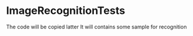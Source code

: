 # ImageRecognitionTests
The code will be copied latter
It will contains some sample for recognition

